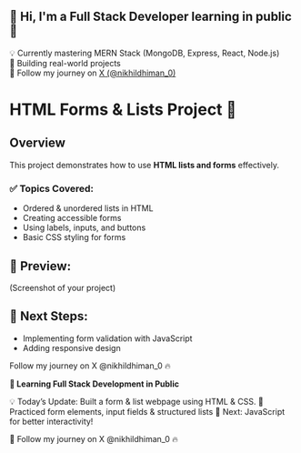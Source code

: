 ## 👋 Hi, I'm a Full Stack Developer learning in public 🚀
💡 Currently mastering MERN Stack (MongoDB, Express, React, Node.js)  
🔨 Building real-world projects  
📌 Follow my journey on [X (@nikhildhiman_0)](https://x.com/)


# HTML Forms & Lists Project 🚀

## Overview
This project demonstrates how to use **HTML lists and forms** effectively.

### ✅ Topics Covered:
- Ordered & unordered lists in HTML
- Creating accessible forms
- Using labels, inputs, and buttons
- Basic CSS styling for forms

## 📌 Preview:
(Screenshot of your project)

## 🚀 Next Steps:
- Implementing form validation with JavaScript  
- Adding responsive design  

Follow my journey on X @nikhildhiman_0 🔥

**🚀 Learning Full Stack Development in Public**

💡 Today’s Update: Built a form & list webpage using HTML & CSS.
🔹 Practiced form elements, input fields & structured lists
🔹 Next: JavaScript for better interactivity!

📌 Follow my journey on X @nikhildhiman_0 🔥
